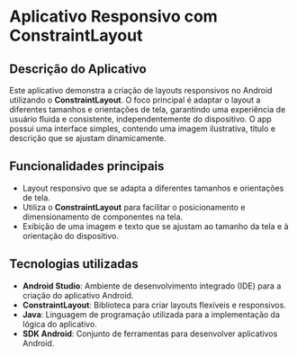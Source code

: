 # Aplicativo Responsivo com ConstraintLayout

## Descrição do Aplicativo

Este aplicativo demonstra a criação de layouts responsivos no Android utilizando o **ConstraintLayout**. O foco principal é adaptar o layout a diferentes tamanhos e orientações de tela, garantindo uma experiência de usuário fluida e consistente, independentemente do dispositivo. O app possui uma interface simples, contendo uma imagem ilustrativa, título e descrição que se ajustam dinamicamente.

## Funcionalidades principais

- Layout responsivo que se adapta a diferentes tamanhos e orientações de tela.
- Utiliza o **ConstraintLayout** para facilitar o posicionamento e dimensionamento de componentes na tela.
- Exibição de uma imagem e texto que se ajustam ao tamanho da tela e à orientação do dispositivo.

## Tecnologias utilizadas

- **Android Studio**: Ambiente de desenvolvimento integrado (IDE) para a criação do aplicativo Android.
- **ConstraintLayout**: Biblioteca para criar layouts flexíveis e responsivos.
- **Java**: Linguagem de programação utilizada para a implementação da lógica do aplicativo.
- **SDK Android**: Conjunto de ferramentas para desenvolver aplicativos Android.
